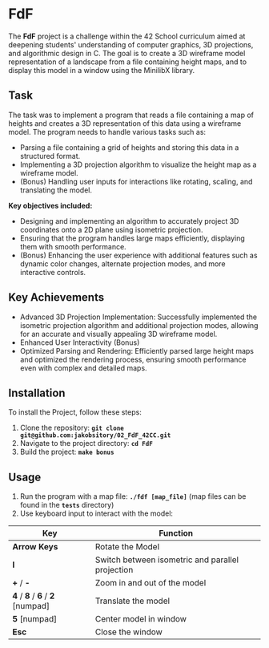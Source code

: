 # FdF
The **FdF** project is a challenge within the 42 School curriculum aimed at deepening students' understanding of computer graphics, 3D projections, and algorithmic design in C. The goal is to create a 3D wireframe model representation of a landscape from a file containing height maps, and to display this model in a window using the MinilibX library.

## **Task**

The task was to implement a program that reads a file containing a map of heights and creates a 3D representation of this data using a wireframe model. The program needs to handle various tasks such as:

- Parsing a file containing a grid of heights and storing this data in a structured format.
- Implementing a 3D projection algorithm to visualize the height map as a wireframe model.
- (Bonus) Handling user inputs for interactions like rotating, scaling, and translating the model.

**Key objectives included:**
- Designing and implementing an algorithm to accurately project 3D coordinates onto a 2D plane using isometric projection.
- Ensuring that the program handles large maps efficiently, displaying them with smooth performance.
- (Bonus) Enhancing the user experience with additional features such as dynamic color changes, alternate projection modes, and more interactive controls.

## **Key Achievements**
- Advanced 3D Projection Implementation: Successfully implemented the isometric projection algorithm and additional projection modes, allowing for an accurate and visually appealing 3D wireframe model.
- Enhanced User Interactivity (Bonus)
- Optimized Parsing and Rendering: Efficiently parsed large height maps and optimized the rendering process, ensuring smooth performance even with complex and detailed maps.

## Installation

To install the Project, follow these steps:
1. Clone the repository: **`git clone git@github.com:jakobsitory/02_FdF_42CC.git`**
2. Navigate to the project directory: **`cd FdF`**
4. Build the project: **`make bonus`**

## **Usage**
1. Run the program with a map file: **`./fdf [map_file]`** (map files can be found in the **`tests`** directory)
2. Use keyboard input to interact with the model:


| **Key**           | **Function**                                      |
|-------------------|---------------------------------------------------|
| **Arrow Keys**    | Rotate the Model                                  |
| **I**             | Switch between isometric and parallel projection  |
| **+** / **-**     | Zoom in and out of the model                      |
| **4** / **8** / **6** / **2** [numpad] | Translate the model          |
| **5** [numpad]    | Center model in window                            |
| **Esc**           | Close the window                                  |



